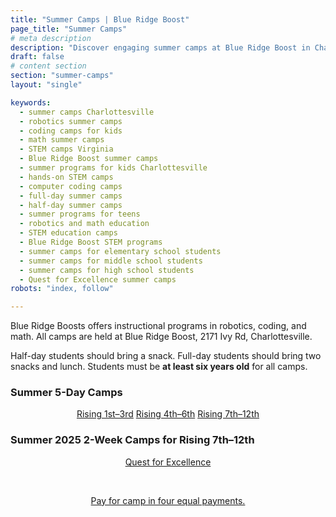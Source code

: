 ```yaml
---
title: "Summer Camps | Blue Ridge Boost"
page_title: "Summer Camps"
# meta description
description: "Discover engaging summer camps at Blue Ridge Boost in Charlottesville, VA! Offering robotics, coding, and math programs for kids and teens (ages 6+), with half-day, full-day, and 2-week options. Enroll now for Summer 2025!"
draft: false
# content section
section: "summer-camps"
layout: "single"

keywords:
  - summer camps Charlottesville
  - robotics summer camps
  - coding camps for kids
  - math summer camps
  - STEM camps Virginia
  - Blue Ridge Boost summer camps
  - summer programs for kids Charlottesville
  - hands-on STEM camps
  - computer coding camps
  - full-day summer camps
  - half-day summer camps
  - summer programs for teens
  - robotics and math education
  - STEM education camps
  - Blue Ridge Boost STEM programs
  - summer camps for elementary school students
  - summer camps for middle school students
  - summer camps for high school students
  - Quest for Excellence summer camps
robots: "index, follow"

---
```


<div class="container">
  <p>
    Blue Ridge Boosts offers instructional programs in robotics, coding, and math.
  All camps are held at Blue Ridge Boost, 2171 Ivy Rd, Charlottesville.
  </p>
  <p>
  Half-day students should bring a snack. Full-day students should bring two snacks and lunch.
  Students must be <b>at least six years old</b> for all camps.
  </p>
</div>
<p></p>
<div class="container" id="summer">
  <h3>Summer 5-Day Camps</h3>
  <center>    
    <a href="/summer-camps/rising-1-3" class="btn btn-primary">Rising 1st&ndash;3rd</a>
    <a href="/summer-camps/rising-4-6" class="btn btn-primary">Rising 4th&ndash;6th</a>
    <a href="/summer-camps/rising-7-12" class="btn btn-primary">Rising 7th&ndash;12th</a>
  </center>
  <p></p>
  <h3>Summer 2025 2-Week Camps for Rising  7th&ndash;12th</h3>
  <center><a href="/quest-for-excellence-camps" class="btn btn-outline-primary mtgbtnwidthm">Quest for Excellence</a>
  </center>
<div class="container">
  <p><br></p>
  <p>
    <center><a href="/summer-camps/4-payments" class="btn btn-outline-primary mtgbtnwidthm">Pay for camp in four equal payments.</a>
    </center>  
  </p>
</div>
